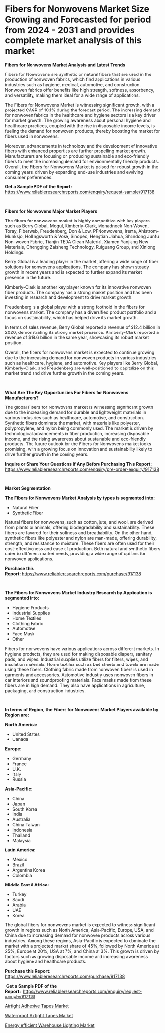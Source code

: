 <p><h1>Fibers for Nonwovens Market Size Growing and Forecasted for period from 2024 - 2031 and provides complete market analysis of this market</h1></p><p><strong>Fibers for Nonwovens Market Analysis and Latest Trends</strong></p>
<p><p>Fibers for Nonwovens are synthetic or natural fibers that are used in the production of nonwoven fabrics, which find applications in various industries such as hygiene, medical, automotive, and construction. Nonwoven fabrics offer benefits like high strength, softness, absorbency, and versatility, making them ideal for a wide range of applications.</p><p>The Fibers for Nonwovens Market is witnessing significant growth, with a projected CAGR of 10.1% during the forecast period. The increasing demand for nonwoven fabrics in the healthcare and hygiene sectors is a key driver for market growth. The growing awareness about personal hygiene and healthcare practices, coupled with the rise in disposable income levels, is fueling the demand for nonwoven products, thereby boosting the market for fibers used in nonwovens.</p><p>Moreover, advancements in technology and the development of innovative fibers with enhanced properties are further propelling market growth. Manufacturers are focusing on producing sustainable and eco-friendly fibers to meet the increasing demand for environmentally friendly products. Overall, the Fibers for Nonwovens Market is poised for robust growth in the coming years, driven by expanding end-use industries and evolving consumer preferences.</p></p>
<p><strong>Get a Sample PDF of the Report:&nbsp;</strong> <a href="https://www.reliableresearchreports.com/enquiry/request-sample/917138">https://www.reliableresearchreports.com/enquiry/request-sample/917138</a></p>
<p>&nbsp;</p>
<p><strong>Fibers for Nonwovens Major Market Players</strong></p>
<p><p>The fibers for nonwovens market is highly competitive with key players such as Berry Global, Mogul, Kimberly-Clark, Monadnock Non-Woven, Toray, Fiberweb, Freudenberg, Don & Low, PFNonwovens, Irema, Ahlstrom-Munksjo, Hollingsworth & Vose, Sinopec, Hengtian Jiahua, Shandong Junfu Non-woven Fabric, Tianjin TEDA Clean Material, Xiamen Yanjiang New Materials, Chongqing Zaisheng Technology, Ruiguang Group, and Xinlong Holdings.</p><p>Berry Global is a leading player in the market, offering a wide range of fiber solutions for nonwovens applications. The company has shown steady growth in recent years and is expected to further expand its market presence in the future.</p><p>Kimberly-Clark is another key player known for its innovative nonwoven fiber products. The company has a strong market position and has been investing in research and development to drive market growth.</p><p>Freudenberg is a global player with a strong foothold in the fibers for nonwovens market. The company has a diversified product portfolio and a focus on sustainability, which has helped drive its market growth.</p><p>In terms of sales revenue, Berry Global reported a revenue of $12.4 billion in 2020, demonstrating its strong market presence. Kimberly-Clark reported a revenue of $18.6 billion in the same year, showcasing its robust market position.</p><p>Overall, the fibers for nonwovens market is expected to continue growing due to the increasing demand for nonwoven products in various industries such as healthcare, hygiene, and automotive. Key players like Berry Global, Kimberly-Clark, and Freudenberg are well-positioned to capitalize on this market trend and drive further growth in the coming years.</p></p>
<p>&nbsp;</p>
<p><strong>What Are The Key Opportunities For Fibers for Nonwovens Manufacturers?</strong></p>
<p><p>The global Fibers for Nonwovens market is witnessing significant growth due to the increasing demand for durable and lightweight materials in various industries such as healthcare, automotive, and construction. Synthetic fibers dominate the market, with materials like polyester, polypropylene, and nylon being commonly used. The market is driven by technological advancements in fiber production, increasing disposable income, and the rising awareness about sustainable and eco-friendly products. The future outlook for the Fibers for Nonwovens market looks promising, with a growing focus on innovation and sustainability likely to drive further growth in the coming years.</p></p>
<p><strong>Inquire or Share Your Questions If Any Before Purchasing This Report:</strong> <a href="https://www.reliableresearchreports.com/enquiry/pre-order-enquiry/917138">https://www.reliableresearchreports.com/enquiry/pre-order-enquiry/917138</a></p>
<p>&nbsp;</p>
<p><strong>Market Segmentation</strong></p>
<p><strong>The Fibers for Nonwovens Market Analysis by types is segmented into:</strong></p>
<p><ul><li>Natural Fiber</li><li>Synthetic Fiber</li></ul></p>
<p><p>Natural fibers for nonwovens, such as cotton, jute, and wool, are derived from plants or animals, offering biodegradability and sustainability. These fibers are favored for their softness and breathability. On the other hand, synthetic fibers like polyester and nylon are man-made, offering durability, strength, and resistance to moisture. These fibers are often used for their cost-effectiveness and ease of production. Both natural and synthetic fibers cater to different market needs, providing a wide range of options for nonwoven applications.</p></p>
<p><strong>Purchase this Report:&nbsp;</strong><a href="https://www.reliableresearchreports.com/purchase/917138">https://www.reliableresearchreports.com/purchase/917138</a></p>
<p>&nbsp;</p>
<p><strong>The Fibers for Nonwovens Market Industry Research by Application is segmented into:</strong></p>
<p><ul><li>Hygiene Products</li><li>Industrial Supplies</li><li>Home Textiles</li><li>Clothing Fabric</li><li>Automotive</li><li>Face Mask</li><li>Other</li></ul></p>
<p><p>Fibers for nonwovens have various applications across different markets. In hygiene products, they are used for making disposable diapers, sanitary pads, and wipes. Industrial supplies utilize fibers for filters, wipes, and insulation materials. Home textiles such as bed sheets and towels are made using these fibers. Clothing fabric made from nonwoven fibers is used in garments and accessories. Automotive industry uses nonwoven fibers in car interiors and soundproofing materials. Face masks made from these fibers are in high demand. They also have applications in agriculture, packaging, and construction industries.</p></p>
<p>&nbsp;</p>
<p><strong>In terms of Region, the Fibers for Nonwovens Market Players available by Region are:</strong></p>
<p>
    <p> <strong> North America: </strong>
        <ul>
            <li>United States</li>
            <li>Canada</li>
        </ul>
        </p> 
    <p> <strong> Europe: </strong>
        <ul>
            <li>Germany</li>
            <li>France</li>
            <li>U.K.</li>
            <li>Italy</li>
            <li>Russia</li>
        </ul>
        </p> 
    <p> <strong> Asia-Pacific: </strong>
        <ul>
            <li>China</li>
            <li>Japan</li>
            <li>South Korea</li>
            <li>India</li>
            <li>Australia</li>
            <li>China Taiwan</li>
            <li>Indonesia</li>
            <li>Thailand</li>
            <li>Malaysia</li>
        </ul>
        </p> 
    <p> <strong> Latin America: </strong>
        <ul>
            <li>Mexico</li>
            <li>Brazil</li>
            <li>Argentina Korea</li>
            <li>Colombia</li>
        </ul>
        </p> 
    <p> <strong> Middle East & Africa: </strong>
        <ul>
            <li>Turkey</li>
            <li>Saudi</li>
            <li>Arabia</li>
            <li>UAE</li>
            <li>Korea</li>
        </ul>
    </p>
    </p>
<p><p>The global fibers for nonwovens market is expected to witness significant growth in regions such as North America, Asia-Pacific, Europe, USA, and China due to increasing demand for nonwoven products across various industries. Among these regions, Asia-Pacific is expected to dominate the market with a projected market share of 45%, followed by North America at 25%, Europe at 20%, USA at 7%, and China at 3%. This growth is driven by factors such as growing disposable income and increasing awareness about hygiene and healthcare products.</p></p>
<p><strong>Purchase this Report: </strong><a href="https://www.reliableresearchreports.com/purchase/917138">https://www.reliableresearchreports.com/purchase/917138</a></p>
<p>&nbsp;<strong>Get a Sample PDF of the Report:&nbsp;&nbsp;</strong><a href="https://www.reliableresearchreports.com/enquiry/request-sample/917138">https://www.reliableresearchreports.com/enquiry/request-sample/917138</a></p>
<p><strong></strong></p>
<p><p><a href="https://florentine-yuzu-f42.notion.site/Airtight-Adhesive-Tapes-Market-Dynamics-2024-2031-Also-about-Its-Market-Trends-Projections-and-Op-923ce56bee774d178ed12e0e562af11d">Airtight Adhesive Tapes Market</a></p><p><a href="https://changeable-paste-463.notion.site/Waterproof-Airtight-Tapes-Market-Research-Report-Reveals-The-Latest-Trends-And-Opportunities-of-this-108a6e9fa91c400cb5837031ede71c69">Waterproof Airtight Tapes Market</a></p><p><a href="https://view.publitas.com/reportprime-1/energy-efficient-warehouse-lighting-market-size-and-growth-market-segmentation-regional-and-country-breakdowns-and-market-trends-for-period-from-2024-2031/">Energy efficient Warehouse Lighting Market</a></p></p>